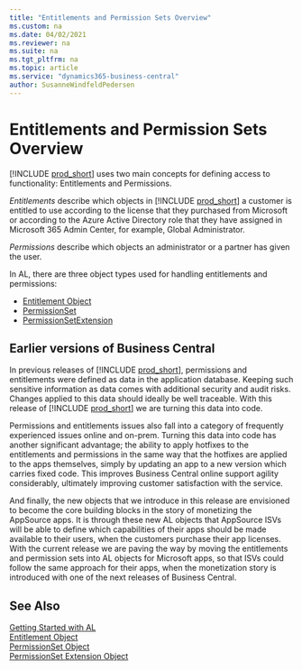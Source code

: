 ```yaml
---
title: "Entitlements and Permission Sets Overview"
ms.custom: na
ms.date: 04/02/2021
ms.reviewer: na
ms.suite: na
ms.tgt_pltfrm: na
ms.topic: article
ms.service: "dynamics365-business-central"
author: SusanneWindfeldPedersen
---
```


# Entitlements and Permission Sets Overview

[!INCLUDE [prod_short](includes/prod_short.md)] uses two main concepts for defining access to functionality: Entitlements and Permissions.

*Entitlements* describe which objects in [!INCLUDE [prod_short](includes/prod_short.md)] a customer is entitled to use according to the license that they purchased from Microsoft or according to the Azure Active Directory role that they have assigned in Microsoft 365 Admin Center, for example, Global Administrator.  

*Permissions* describe which objects an administrator or a partner has given the user.

In AL, there are three object types used for handling entitlements and permissions: 

- [Entitlement Object](devenv-entitlement-object.md)
- [PermissionSet](devenv-permissionset-object.md)
- [PermissionSetExtension](devenv-permissionset-ext-object.md)

## Earlier versions of Business Central

In previous releases of [!INCLUDE [prod_short](includes/prod_short.md)], permissions and entitlements were defined as data in the application database. Keeping such sensitive information as data comes with additional security and audit risks. Changes applied to this data should ideally be well traceable. With this release of [!INCLUDE [prod_short](includes/prod_short.md)] we are turning this data into code.

Permissions and entitlements issues also fall into a category of frequently experienced issues online and on-prem. Turning this data into code has another significant advantage; the ability to apply hotfixes to the entitlements and permissions in the same way that the hotfixes are applied to the apps themselves, simply by updating an app to a new version which carries fixed code. This improves Business Central online support agility considerably, ultimately improving customer satisfaction with the service.  

And finally, the new objects that we introduce in this release are envisioned to become the core building blocks in the story of monetizing the AppSource apps. It is through these new AL objects that AppSource ISVs will be able to define which capabilities of their apps should be made available to their users, when the customers purchase their app licenses. With the current release we are paving the way by moving the entitlements and permission sets into AL objects for Microsoft apps, so that ISVs could follow the same approach for their apps, when the monetization story is introduced with one of the next releases of Business Central. 

## See Also

[Getting Started with AL](devenv-get-started.md)  
[Entitlement Object](devenv-entitlement-object.md)  
[PermissionSet Object](devenv-permissionset-object.md)  
[PermissionSet Extension Object](devenv-permissionset-ext-object.md)  